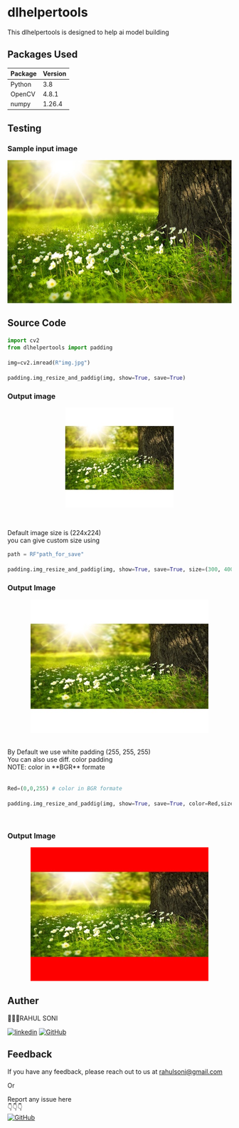 # dlhelpertools

This dlhelpertools is designed to help ai model building

## Packages Used

| **Package** | **Version** |
| ----------- | ----------- |
| Python      | 3.8         |
| OpenCV      | 4.8.1       |
| numpy       | 1.26.4      |

## Testing

### Sample input image

<p align="center">
<img src="test\img\img.jpg" alt="loading..." /></p>

## Source Code

```Python
import cv2
from dlhelpertools import padding

img=cv2.imread(R"img.jpg")

padding.img_resize_and_paddig(img, show=True, save=True)
```

### Output image

<p align="center">
<img src="test\img\padded.jpg" alt="loading..."/></p>

<br>

Default image size is (224x224)<br>
you can give custom size using

```Python
path = RF"path_for_save"

padding.img_resize_and_paddig(img, show=True, save=True, size=(300, 400) ,path=path)
```

### Output Image

<p align="center">
<img src="test\img\padded1709017389.819483.jpg" alt="loading..."/></p>

<br>
By Default we use white padding (255, 255, 255)<br>
You can also use diff. color padding<br>
NOTE: color in **BGR** formate<br>
<br>

```Python
Red=(0,0,255) # color in BGR formate

padding.img_resize_and_paddig(img, show=True, save=True, color=Red,size=(300,400))
```

<br>

### Output Image
<p align="center">
<img src="test\img\padded1709017926.6538558.jpg" alt="loading..."/>
</p>

## Auther

👨🏻‍💼RAHUL SONI

[![linkedin](https://img.shields.io/twitter/url?url=https%3A%2F%2Fwww.linkedin.com&style=social&logo=Linkedin&logoColor=White&label=Linkedin&labelColor=blue&color=blue&cacheSeconds=3600
)](https://www.linkedin.com/in/rahul-soni-004861227)
[![GitHub](https://img.shields.io/twitter/url?url=https%3A%2F%2Fgithub.com%2F&style=social&logo=GitHub&logoColor=Black&label=GitHub&labelColor=abcdef&color=fedcba&cacheSeconds=3600
)](https://github.com/rahulsoni746)



## Feedback

If you have any feedback, please reach out to us at rahulsoni@gmail.com

Or

Report any issue here
<br>
👇👇👇
<br>
[![GitHub](https://img.shields.io/twitter/url?url=https%3A%2F%2Fgithub.com&style=social&logo=GitHub&label=issue&labelColor=grey&color=grey
)](https://github.com/rahulsoni746/dlhelper_tools/issues)